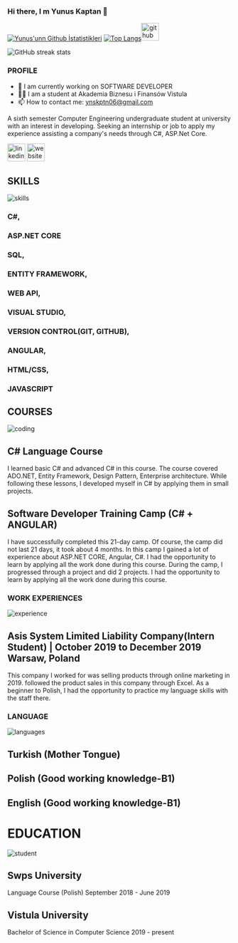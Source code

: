 ### Hi there, I m Yunus Kaptan 👋




<!--
**YunusKaptan/YunusKaptan** is a ✨ _special_ ✨ repository because its `README.md` (this file) appears on your GitHub profile.

Here are some ideas to get you started:




-->

[![Yunus'unn Github İstatistikleri](https://github-readme-stats.vercel.app/api?username=YunusKaptan&show_icons=true&theme=dark)](https://github.com/YunusKaptan/github-readme-stats) [![Top Langs](https://github-readme-stats.vercel.app/api/top-langs/?username=YunusKaptan&layout=compact)](https://github.com/YunusKaptan/github-readme-stats)[<img src='https://cdn.jsdelivr.net/npm/simple-icons@3.0.1/icons/github.svg' alt='github' height='40'>](https://github.com/yunuskaptan)  

![GitHub streak stats](https://github-readme-streak-stats.herokuapp.com/?user=yunuskaptan)  


 

### PROFILE

- 🔭 I am currently working on SOFTWARE DEVELOPER
- 👨‍🎓 I am a student at Akademia Biznesu i Finansów Vistula
- 📫 How to contact me: ynskptn06@gmail.com

A sixth semester Computer Engineering undergraduate student at university with an interest in developing. Seeking an internship or job to apply my experience assisting a company's needs through C#, ASP.Net Core.


[<img src='https://cdn.jsdelivr.net/npm/simple-icons@3.0.1/icons/linkedin.svg' alt='linkedin' height='40'>](https://www.linkedin.com/in/yunus-kaptan/)  [<img src='https://cdn.jsdelivr.net/npm/simple-icons@3.0.1/icons/icloud.svg' alt='website' height='40'>](https://github.com/YunusKaptan) 

## SKILLS

![skills](https://user-images.githubusercontent.com/83038643/124290723-14585080-db54-11eb-822f-f5e6a18a2a46.gif)

### C#, 
### ASP.NET CORE 
### SQL, 
### ENTITY FRAMEWORK,
### WEB API,
### VISUAL STUDIO, 
### VERSION CONTROL(GIT, GITHUB), 
### ANGULAR, 
### HTML/CSS, 
### JAVASCRIPT 

## COURSES

![coding](https://user-images.githubusercontent.com/83038643/124290236-7c5a6700-db53-11eb-93eb-a037f3affeb5.gif)



## C# Language Course

I learned basic C# and advanced C# in this course. The course covered ADO.NET, Entity Framework, Design Pattern, Enterprise architecture. While following these lessons, I developed myself in C# by applying them in small projects.

## Software Developer Training Camp (C# + ANGULAR)

I have successfully completed this 21-day camp. Of course, the camp did not last 21 days, it took about 4 months. In this camp I gained a lot of experience about ASP.NET CORE, Angular, C#. I had the opportunity to learn by applying all the work done during this course. During the camp, I progressed through a project and did 2 projects. I had the opportunity to learn by applying all the work done during this course.

### WORK EXPERIENCES


![experience](https://user-images.githubusercontent.com/83038643/124290097-55039a00-db53-11eb-9241-b3f458ef6ed2.gif)



## Asis System Limited Liability Company(Intern Student) | October 2019 to December 2019 Warsaw, Poland

This company I worked for was selling products through online marketing in 2019. followed the product sales in this company through Excel. As a beginner to Polish, I had the opportunity to practice my language skills with the staff there.



### LANGUAGE


![languages](https://user-images.githubusercontent.com/83038643/124290559-dbb87700-db53-11eb-991b-f862cd98b0be.gif)



## Turkish (Mother Tongue)
## Polish (Good working knowledge-B1)
## English (Good working knowledge-B1)


# EDUCATION


![student](https://user-images.githubusercontent.com/83038643/124290386-aa3fab80-db53-11eb-929a-87686e082552.gif)


## Swps University

Language Course (Polish)
September 2018 - June 2019


## Vistula University

Bachelor of Science in Computer Science 2019 - present

















